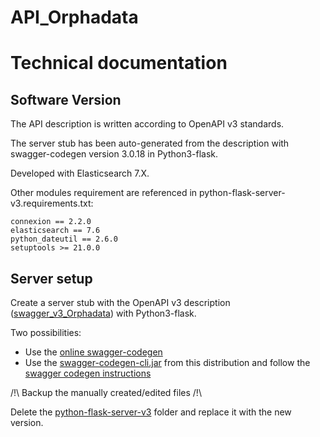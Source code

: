 # API_Orphadata

# Technical documentation

## Software Version

The API description is written according to OpenAPI v3 standards.

The server stub has been auto-generated from the description
 with swagger-codegen version 3.0.18 in Python3-flask.

Developed with Elasticsearch 7.X.

Other modules requirement are referenced in 
python-flask-server-v3.requirements.txt:
    
    connexion == 2.2.0
    elasticsearch == 7.6
    python_dateutil == 2.6.0
    setuptools >= 21.0.0

## Server setup

Create a server stub with the OpenAPI v3 description 
([swagger_v3_Orphadata](./BU_swagger_v3_Orphadata.yaml))
with Python3-flask.

Two possibilities:
* Use the [online swagger-codegen](https://editor.swagger.io/)
* Use the [swagger-codegen-cli.jar](./tools/swagger-codegen-cli.jar)
from this distribution and follow the 
[swagger codegen instructions](./tools/swagger%20codegen%20instructions.txt)


/!\ Backup the manually created/edited files /!\


Delete the [python-flask-server-v3](./python-flask-server-v3) folder and
replace it with the new version.









